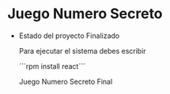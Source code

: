 <h1>Juego Numero Secreto</h1>

- Estado del proyecto Finalizado

  Para ejecutar el sistema debes escribir

  ´´´rpm install react´´´

  Juego Numero Secreto Final
